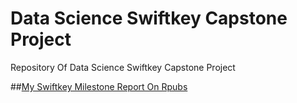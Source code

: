 # Data Science Swiftkey Capstone Project 

Repository Of Data Science Swiftkey Capstone Project

##[My Swiftkey Milestone Report On Rpubs](http://rpubs.com/sid101/data-science-swiftkey-report)
